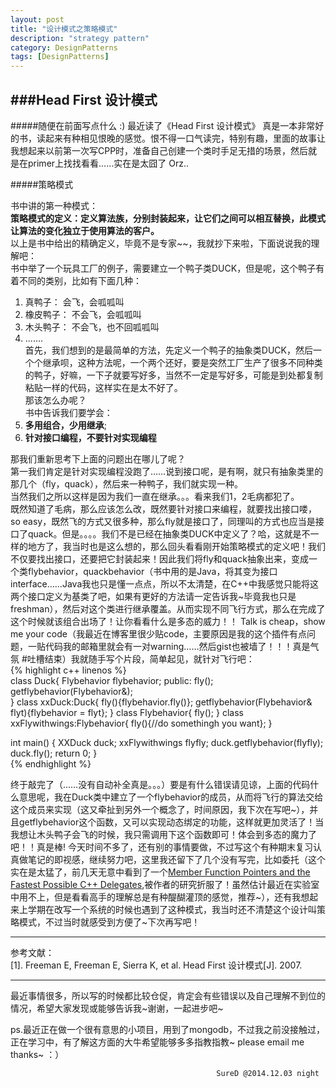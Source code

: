 ```yaml
---
layout: post
title: "设计模式之策略模式"
description: "strategy pattern"
category: DesignPatterns
tags: [DesignPatterns]
---
```


###Head First 设计模式
---



#####随便在前面写点什么 :) 
最近读了《Head First 设计模式》 真是一本非常好的书，读起来有种相见恨晚的感觉。恨不得一口气读完，特别有趣，里面的故事让我想起来以前第一次写CPP时，准备自己创建一个类时手足无措的场景，然后就是在primer上找找看看……实在是太囧了 Orz..


#####策略模式

书中讲的第一种模式：  
**策略模式的定义：定义算法族，分别封装起来，让它们之间可以相互替换，此模式让算法的变化独立于使用算法的客户。**  
以上是书中给出的精确定义，毕竟不是专家~~，我就抄下来啦，下面说说我的理解吧：  
书中举了一个玩具工厂的例子，需要建立一个鸭子类DUCK，但是呢，这个鸭子有着不同的类别，比如有下面几种：  
1. 真鸭子： 会飞，会呱呱叫  
2. 橡皮鸭子： 不会飞，会呱呱叫   
3. 木头鸭子： 不会飞，也不回呱呱叫  
4. .......   
首先，我们想到的是最简单的方法，先定义一个鸭子的抽象类DUCK，然后一个个继承呗，这种方法呢，一个两个还好，要是突然工厂生产了很多不同种类的鸭子，好嘛，一下子就要写好多，当然不一定是写好多，可能是到处都复制粘贴一样的代码，这样实在是太不好了。  
那该怎么办呢？  
书中告诉我们要学会：  
1. **多用组合，少用继承**;  
2. **针对接口编程，不要针对实现编程**  

那我们重新思考下上面的问题出在哪儿了呢？  
第一我们肯定是针对实现编程没跑了……说到接口呢，是有啊，就只有抽象类里的那几个（fly，quack），然后来一种鸭子，我们就实现一种。  
当然我们之所以这样是因为我们一直在继承。。。看来我们1，2毛病都犯了。   
既然知道了毛病，那么应该怎么改，既然要针对接口来编程，就要找出接口喽，so easy，既然飞的方式又很多种，那么fly就是接口了，同理叫的方式也应当是接口了quack。但是。。。。我们不是已经在抽象类DUCK中定义了？哈，这就是不一样的地方了，我当时也是这么想的，那么回头看看刚开始策略模式的定义吧！我们不仅要找出接口，还要把它封装起来！因此我们将fly和quack抽象出来，变成一个类flybehavior，quackbehavior（书中用的是Java，将其变为接口interface……Java我也只是懂一点点，所以不太清楚，在C++中我感觉只能将这两个接口定义为基类了吧，如果有更好的方法请一定告诉我~毕竟我也只是freshman），然后对这个类进行继承覆盖。从而实现不同飞行方式，那么在完成了这个时候就该组合出场了！让你看看什么是多态的威力！！ Talk is cheap，show me your code（我最近在博客里很少贴code，主要原因是我的这个插件有点问题，一贴代码我的邮箱里就会有一对warning……然后gist也被墙了！！！真是气氛 #吐槽结束）我就随手写个片段，简单起见，就针对飞行吧：  
{% highlight c++ linenos %}  
class Duck{
	Flybehavior flybehavior;
public:
	fly();
	getflybehavior(Flybehavior&);	
}
class xxDuck:Duck{
	fly(){flybehavior.fly()};
	getflybehavior(Flybehavior& flyt){flybehavior = flyt};
}
class Flybehavior{
	fly();
}
class xxFlywithwings:Flybehavior{
	fly(){//do somethingh you want};
}

int main()
{
	XXDuck duck;
	xxFlywithwings flyfly;
	duck.getflybehavior(flyfly);
	duck.fly();
	return 0;
}  
{% endhighlight %}

终于敲完了（……没有自动补全真是。。。）要是有什么错误请见谅，上面的代码什么意思呢，我在Duck类中建立了一个flybehavior的成员，从而将飞行的算法交给这个成员来实现（这又牵扯到另外一个概念了，时间原因，我下次在写吧~），并且getflybehavior这个函数，又可以实现动态绑定的功能，这样就更加灵活了！当我想让木头鸭子会飞的时候，我只需调用下这个函数即可！体会到多态的魔力了吧！！真是棒!
今天时间不多了，还有别的事情要做，不过写这个有种期末复习认真做笔记的即视感，继续努力吧，这里我还留下了几个没有写完，比如委托（这个实在是太猛了，前几天无意中看到了一个[Member Function Pointers and the Fastest Possible C++ Delegates](http://www.codeproject.com/Articles/7150/Member-Function-Pointers-and-the-Fastest-Possible),被作者的研究折服了！虽然估计最近在实验室中用不上，但是看看高手的理解总是有种醍醐灌顶的感觉，推荐~），还有我想起来上学期在改写一个系统的时候也遇到了这种模式，我当时还不清楚这个设计叫策略模式，不过当时就感受到方便了~下次再写吧！

---
参考文献：  
[1]. Freeman E, Freeman E, Sierra K, et al. Head First 设计模式[J]. 2007.  


---

最近事情很多，所以写的时候都比较仓促，肯定会有些错误以及自己理解不到位的情况，希望大家发现或能够告诉我~谢谢，一起进步吧~  

ps.最近正在做一个很有意思的小项目，用到了mongodb，不过我之前没接触过，正在学习中，有了解这方面的大牛希望能够多多指教指教~ please email me thanks~ ：）



                                                  SureD @2014.12.03 night 
